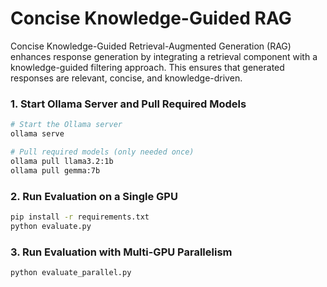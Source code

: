 # Concise Knowledge-Guided RAG

Concise Knowledge-Guided Retrieval-Augmented Generation (RAG) enhances response generation by integrating a retrieval component with a knowledge-guided filtering approach. This ensures that generated responses are relevant, concise, and knowledge-driven.

### 1. Start Ollama Server and Pull Required Models
   ```bash
   # Start the Ollama server
   ollama serve

   # Pull required models (only needed once)
   ollama pull llama3.2:1b
   ollama pull gemma:7b
   ```
   
### 2. Run Evaluation on a Single GPU
   ```bash
   pip install -r requirements.txt
   python evaluate.py
   ```

### 3. Run Evaluation with Multi-GPU Parallelism
   ```bash
   python evaluate_parallel.py
   ```